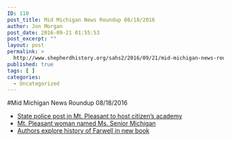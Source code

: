 ```yaml
---
ID: 110
post_title: Mid Michigan News Roundup 08/18/2016
author: Jon Morgan
post_date: 2016-09-21 01:55:53
post_excerpt: ""
layout: post
permalink: >
  http://www.shepherdhistory.org/sahs2/2016/09/21/mid-michigan-news-roundup-08182016/
published: true
tags: [ ]
categories:
  - Uncategorized
---
```

#Mid Michigan News Roundup 08/18/2016
 
<ul class="c1 lst-kix_list_2-0 start"><li class="c5"><a class="c0" href="https://www.google.com/url?q=http://www.themorningsun.com/general-news/20160818/state-police-post-in-mt-pleasant-to-host-citizens-academy&amp;sa=D&amp;ust=1471647715423000&amp;usg=AFQjCNG0HJWtUe80HvWZ8KsPG-JrOxVg_w">State police post in Mt. Pleasant to host citizen’s academy</a></li><li class="c5"><a class="c0" href="https://www.google.com/url?q=http://www.themorningsun.com/general-news/20160817/mt-pleasant-woman-named-ms-senior-michigan&amp;sa=D&amp;ust=1471647715425000&amp;usg=AFQjCNH4kblk_TyyN9O6z3PBPuJYtPn7Rw">Mt. Pleasant woman named Ms. Senior Michigan</a></li><li class="c5"><a class="c0" href="https://www.google.com/url?q=http://www.themorningsun.com/general-news/20160817/authors-explore-history-of-farwell-in-new-book&amp;sa=D&amp;ust=1471647715426000&amp;usg=AFQjCNHtlk9ZWqcduKFwO0fYxQ-adBcnBg">Authors explore history of Farwell in new book</a></li></ul>
